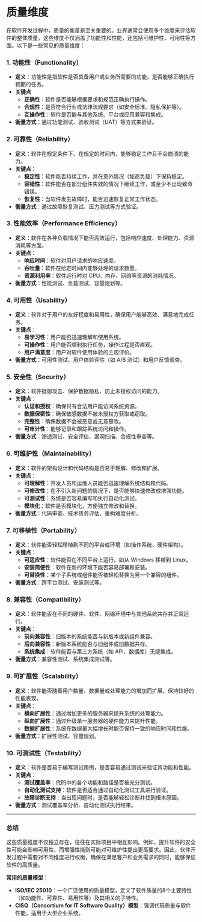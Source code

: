# 质量维度

在软件开发过程中，质量的衡量是至关重要的。业界通常会使用多个维度来评估软件的整体质量，这些维度不仅涵盖了功能性和性能，还包括可维护性、可用性等方面。以下是一些常见的质量维度：

### 1. **功能性（Functionality）**

- **定义**：功能性是指软件是否具备用户或业务所需要的功能，是否能够正确执行预期的任务。
- **关键点**
  - **正确性**：软件是否能够根据要求和规范正确执行操作。
  - **合规性**：是否符合行业或法律法规要求（如安全标准、隐私保护等）。
  - **互操作性**：软件是否能与其他系统、平台或应用兼容和集成。
- **衡量方式**：通过功能测试、验收测试（UAT）等方式来验证。

### 2. **可靠性（Reliability）**

- **定义**：软件在规定条件下、在规定的时间内，能够稳定工作且不会崩溃的能力。
- **关键点**：
  - **稳定性**：软件能否持续工作，并在意外情况（如高负载）下保持稳定。
  - **容错性**：软件能否在部分组件失效的情况下继续工作，或至少不出现致命错误。
  - **恢复性**：当软件发生故障时，能否迅速恢复正常工作状态。
- **衡量方式**：通过故障恢复测试、压力测试等方式验证。

### 3. **性能效率（Performance Efficiency）**

- **定义**：软件在各种负载情况下能否高效运行，包括响应速度、处理能力、资源消耗等方面。
- **关键点**：
  - **响应时间**：软件对用户请求的响应速度。
  - **吞吐量**：软件在给定时间内能够处理的请求数量。
  - **资源利用率**：软件运行时对 CPU、内存、网络等资源的消耗情况。
- **衡量方式**：性能测试、负载测试、容量规划等。

### 4. **可用性（Usability）**

- **定义**：软件对于用户的友好程度和易用性，确保用户能够高效、满意地完成任务。
- **关键点**：
  - **易学习性**：用户能否迅速理解和使用系统。
  - **可操作性**：用户能否顺利执行任务，操作过程是否直观。
  - **用户满意度**：用户对软件使用体验的主观评价。
- **衡量方式**：可用性测试、用户体验评估（如 A/B 测试）和用户反馈调查。

### 5. **安全性（Security）**

- **定义**：软件抵御攻击、保护数据隐私、防止未授权访问的能力。
- **关键点**：
  - **认证和授权**：确保只有合法用户能访问系统资源。
  - **数据保密性**：确保敏感数据不被未授权方获取或窃取。
  - **完整性**：确保数据不会被恶意或无意篡改。
  - **可审计性**：能够记录和跟踪系统访问和操作。
- **衡量方式**：渗透测试、安全评估、漏洞扫描、合规性审查等。

### 6. **可维护性（Maintainability）**

- **定义**：软件的架构设计和代码结构是否易于理解、修改和扩展。
- **关键点**：
  - **可理解性**：开发人员和运维人员能否迅速理解系统结构和代码。
  - **可修改性**：在不引入新问题的情况下，是否能够快速修改或增强功能。
  - **可测试性**：系统是否容易编写和执行自动化测试。
  - **模块化**：软件是否模块化，方便独立修改和替换。
- **衡量方式**：代码审查、技术债务评估、重构难度分析。

### 7. **可移植性（Portability）**

- **定义**：软件能否轻松移植到不同的平台或环境（如操作系统、硬件架构）。
- **关键点**：
  - **可适应性**：软件能否在不同平台上运行，如从 Windows 移植到 Linux。
  - **安装简便性**：软件在新的环境下能否容易部署和安装。
  - **可替换性**：某个子系统或组件能否被轻松替换为另一个兼容的组件。
- **衡量方式**：跨平台测试、安装测试等。

### 8. **兼容性（Compatibility）**

- **定义**：软件能否在不同的硬件、软件、网络环境中与其他系统共存并正常运行。
- **关键点**：
  - **前向兼容性**：旧版本的系统能否与新版本或新组件兼容。
  - **后向兼容性**：新版本系统能否与旧组件或旧数据共存。
  - **系统集成**：软件能否与第三方系统（如 API、数据库）无缝集成。
- **衡量方式**：兼容性测试、系统集成测试等。

### 9. **可扩展性（Scalability）**

- **定义**：软件能否随着用户数量、数据量或处理能力的增加而扩展，保持较好的性能表现。
- **关键点**：
  - **横向扩展性**：通过增加更多的服务器来提升系统的处理能力。
  - **纵向扩展性**：通过升级单一服务器的硬件能力来提升性能。
  - **数据扩展性**：系统在数据量大幅增长时能否保持一致的响应时间和性能。
- **衡量方式**：扩展性测试、容量规划。

### 10. **可测试性（Testability）**

- **定义**：软件是否易于编写测试用例，是否容易通过测试来验证其功能和性能。
- **关键点**：
  - **测试覆盖率**：代码中的各个功能和路径是否被充分测试。
  - **自动化测试支持**：软件是否适合通过自动化测试工具进行验证。
  - **故障诊断支持**：当出现问题时，是否能够轻松诊断并找到根本原因。
- **衡量方式**：测试覆盖率分析、自动化测试执行结果。

------

### **总结**

这些质量维度不仅独立存在，往往在实际项目中相互影响。例如，提升软件的安全性可能会影响可用性，而增强性能则可能对可维护性提出更高要求。因此，软件开发过程中需要对不同维度进行权衡，确保在满足客户和业务需求的同时，能够保证软件的高质量。

**常用的质量模型**：

- **ISO/IEC 25010**：一个广泛使用的质量模型，定义了软件质量的8个主要特性（如功能性、可靠性、易用性等）及其相关的子特性。
- **CISQ（Consortium for IT Software Quality）模型**：强调代码质量与软件性能，适用于大型企业系统。